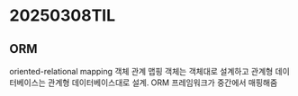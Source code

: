# 20250308TIL
## ORM
oriented-relational mapping
객체 관계 맵핑
객체는 객체대로 설계하고 관계형 데이터베이스는 관계형 데이터베이스대로 설계.
ORM 프레임워크가 중간에서 매핑해줌


